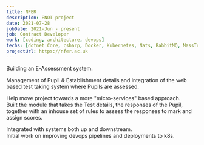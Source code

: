 ```yaml
---
title: NFER
description: ENOT project
date: 2021-07-28
jobDate: 2021-Jun - present
job: Contract Developer
work: [coding, architecture, devops]
techs: [dotnet Core, csharp, Docker, Kubernetes, Nats, RabbitMQ, MassTransit, Azure devops]
projectUrl: https://nfer.ac.uk
---
```


Building an E-Assessment system.

Management of Pupil & Establishment details and integration of the web based test taking system where Pupils are assessed.

Help move project towards a more "micro-services" based approach.  
Built the module that takes the Test details, the responses of the Pupil, together with an inhouse set of rules to assess the responses to mark and assign scores.

Integrated with systems both up and downstream.  
Initial work on improving devops pipelines and deployments to k8s.
